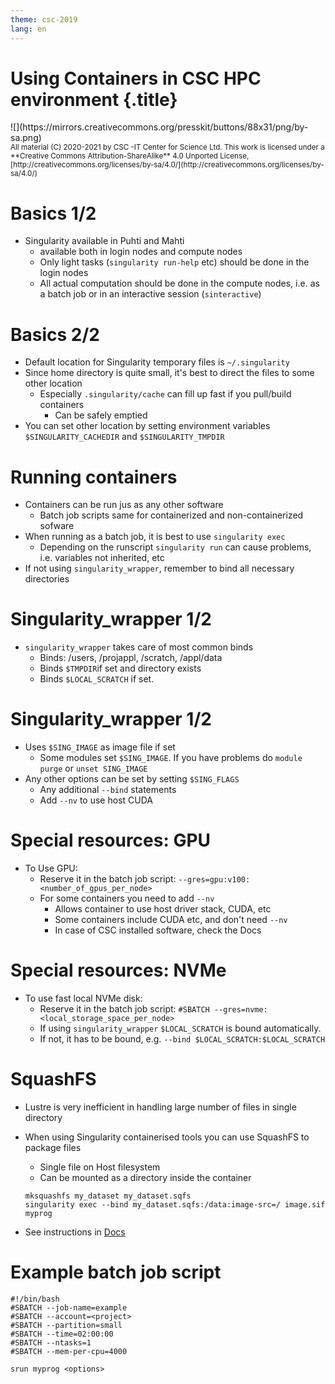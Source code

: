```yaml
---
theme: csc-2019
lang: en
---
```


# Using Containers in CSC HPC environment {.title}

<div class="column">
![](https://mirrors.creativecommons.org/presskit/buttons/88x31/png/by-sa.png)
</div>
<div class="column">
<small>
All material (C) 2020-2021 by CSC -IT Center for Science Ltd.
This work is licensed under a **Creative Commons Attribution-ShareAlike** 4.0
Unported License, [http://creativecommons.org/licenses/by-sa/4.0/](http://creativecommons.org/licenses/by-sa/4.0/)
</small>
</div>

# Basics 1/2
- Singularity available in Puhti and Mahti
  - available both in login nodes and compute nodes
  - Only light tasks (`singularity run-help` etc) should be done in the login nodes
  - All actual computation should be done in the compute nodes, i.e.  as a batch 
  job or in an interactive session (`sinteractive`)

# Basics 2/2
- Default location for Singularity temporary files is `~/.singularity`
- Since home directory is quite small, it's best to direct the files to some other location
  - Especially `.singularity/cache` can fill up fast if you pull/build containers
    - Can be safely emptied
- You can set other location by setting environment variables `$SINGULARITY_CACHEDIR` and `$SINGULARITY_TMPDIR`

# Running containers
- Containers can be run jus as any other software
  - Batch job scripts same for containerized and non-containerized sofware
- When running as a batch job, it is best to use `singularity exec`
  - Depending on the runscript `singularity run` can cause problems, i.e. 
  variables not inherited, etc
- If not using `singularity_wrapper`, remember to bind all necessary directories

# Singularity_wrapper 1/2
- `singularity_wrapper` takes care of most common binds
  - Binds: /users, /projappl, /scratch, /appl/data
  - Binds `$TMPDIR`if set and directory exists
  - Binds `$LOCAL_SCRATCH` if set.

# Singularity_wrapper 1/2
- Uses `$SING_IMAGE` as image file if set
  - Some modules set `$SING_IMAGE`. If you have problems do `module purge` or `unset SING_IMAGE`
- Any other options can be set by setting `$SING_FLAGS`
  - Any additional `--bind` statements
  - Add `--nv` to use host CUDA

# Special resources: GPU
- To Use GPU:
  - Reserve it in the batch job script: `--gres=gpu:v100:<number_of_gpus_per_node>`
  - For some containers you need to add `--nv`
    - Allows container to use host driver stack, CUDA, etc
    - Some containers include CUDA etc, and don't need `--nv`
    - In case of CSC installed software, check the Docs

# Special resources: NVMe
- To use fast local NVMe disk: 
  - Reserve it in the batch job script: `#SBATCH --gres=nvme:<local_storage_space_per_node>` 
  - If using `singularity_wrapper` `$LOCAL_SCRATCH` is bound automatically. 
  - If not, it has to be bound, e.g. `--bind $LOCAL_SCRATCH:$LOCAL_SCRATCH`

# SquashFS
- Lustre is very inefficient in handling large number of files in single directory
- When using Singularity containerised tools you can use SquashFS to package files
  - Single file on Host filesystem
  - Can be mounted as a directory inside the container
  
  ```
  mksquashfs my_dataset my_dataset.sqfs
  singularity exec --bind my_dataset.sqfs:/data:image-src=/ image.sif myprog
  ```

- See instructions in [Docs](https://docs.csc.fi/computing/containers/run-existing/#mounting-datasets-with-squashfs)

# Example batch job script
 ```
#!/bin/bash
#SBATCH --job-name=example
#SBATCH --account=<project>
#SBATCH --partition=small
#SBATCH --time=02:00:00
#SBATCH --ntasks=1
#SBATCH --mem-per-cpu=4000

srun myprog <options>
 ```
 
